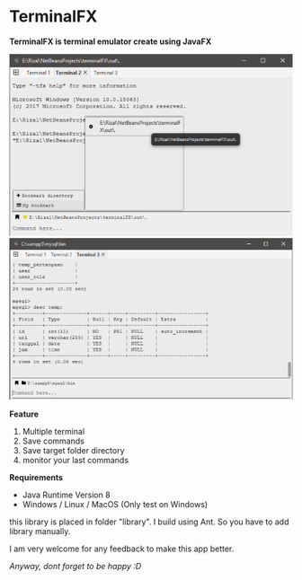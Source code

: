 # TerminalFX
**TerminalFX is terminal emulator create using JavaFX**

![1](window.png)	![2](window2.png)

**Feature**
1. Multiple terminal
2. Save commands
3. Save target folder directory
4. monitor your last commands

**Requirements**
- Java Runtime Version 8
- Windows / Linux / MacOS (Only test on Windows)

this library is placed in folder "library". I build using Ant. So you have to add library manually.

I am very welcome for any feedback to make this app better.

*Anyway, dont forget to be happy :D*
